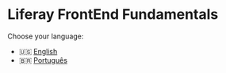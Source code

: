 # Liferay FrontEnd Fundamentals

Choose your language:

- :us: [English](README.en.md)
- 🇧🇷 [Português](README.pt.md)
